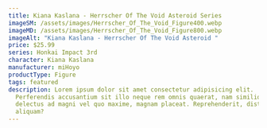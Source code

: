 ```yaml
---
title: Kiana Kaslana - Herrscher Of The Void Asteroid Series
imageSM: /assets/images/Herrscher_Of_The_Void_Figure400.webp
imageMD: /assets/images/Herrscher_Of_The_Void_Figure800.webp
imageAlt: "Kiana Kaslana - Herrscher Of The Void Asteroid "
price: $25.99
series: Honkai Impact 3rd
character: Kiana Kaslana
manufacturer: miHoyo
productType: Figure
tags: featured
description: Lorem ipsum dolor sit amet consectetur adipisicing elit.
  Perferendis accusantium sit illo neque rem omnis quaerat, nam similique vitae
  delectus ad magni vel quo maxime, magnam placeat. Reprehenderit, distinctio
  aliquam?
---
```

